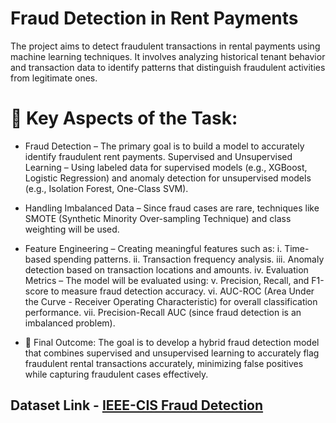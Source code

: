 # Fraud Detection in Rent Payments

The project aims to detect fraudulent transactions in rental payments using machine learning techniques. It involves analyzing historical tenant behavior and transaction data to identify patterns that distinguish fraudulent activities from legitimate ones.


# 🔹 Key Aspects of the Task:

- Fraud Detection – The primary goal is to build a model to accurately identify fraudulent rent payments.
Supervised and Unsupervised Learning – Using labeled data for supervised models (e.g., XGBoost, Logistic Regression) and anomaly detection for unsupervised models (e.g., Isolation Forest, One-Class SVM).

- Handling Imbalanced Data – Since fraud cases are rare, techniques like SMOTE (Synthetic Minority Over-sampling Technique) and class weighting will be used.

- Feature Engineering – Creating meaningful features such as:
i. Time-based spending patterns.
ii. Transaction frequency analysis.
iii. Anomaly detection based on transaction locations and amounts.
iv. Evaluation Metrics – The model will be evaluated using:
v. Precision, Recall, and F1-score to measure fraud detection accuracy.
vi. AUC-ROC (Area Under the Curve - Receiver Operating Characteristic) for overall classification performance.
vii. Precision-Recall AUC (since fraud detection is an imbalanced problem).

- 🔹 Final Outcome:
The goal is to develop a hybrid fraud detection model that combines supervised and unsupervised learning to accurately flag fraudulent rental transactions accurately, minimizing false positives while capturing fraudulent cases effectively.


## Dataset Link - <a href="https://www.kaggle.com/competitions/ieee-fraud-detection/data">IEEE-CIS Fraud Detection</a>
